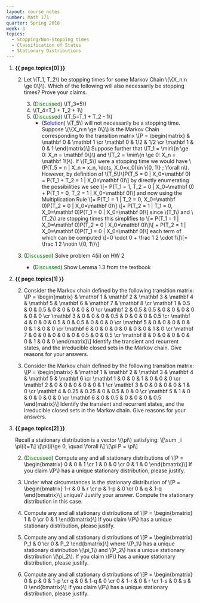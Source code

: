 ```yaml
---
layout: course_notes
number: Math 171
quarter: Spring 2018
week: 3
topics:
  - Stopping/Non-Stopping times
  - Classification of States
  - Stationary Distributions
---
```


1. **{{ page.topics[0] }}**

    2. Let \\(T\_1, T\_2\\) be stopping times for some Markov Chain \\(\\{X\_n:n \ge 0\\}\\). Which of the following will also necessarily be stopping times? Prove your claims.

        3. (<font color="green">Discussed</font>) \\(T\_3=5\\)
        3. \\(T\_4=T\_1 + T\_2 + 1\\)
        3. (<font color="green">Discussed</font>) \\(T\_5=T\_1 + T\_2 - 1\\)
            * (<font color="blue">Solution</font>) \\(T\_5\\) will not necessarily be a stopping time. Suppose \\(\\{X\_n:n \ge 0\\}\\) is the Markov Chain corresponding to the transition matrix \\[P = \begin{matrix} & \mathbf 0 & \mathbf 1 \cr \mathbf 0 & 1/2 & 1/2 \cr \mathbf 1 & 0 & 1 \end{matrix}\\] Suppose further that \\(T_1 = \min\\{n \ge 0: X\_n = \mathbf 0\\}\\) and \\(T_2 = \min\\{n \ge 0: X\_n = \mathbf 1\\}\\). If \\(T\_5\\) were a stopping time we would have \\(P(T\_5 = n \| X\_n = x\_n, \dots, X\_0=x\_0)\in \\{0, 1\\} \; \forall n\\). However, by definition of \\(T\_5\\)\\[P(T\_5 = 0 \| X\_0=\mathbf 0) = P(T\_1 + T\_2 = 1 \| X\_0=\mathbf 0)\\] by directly enumerating the possibilities we see \\[= P(T\_1 = 1, T\_2 = 0 \| X\_0=\mathbf 0) + P(T\_1 = 0, T\_2 = 1 \| X\_0=\mathbf 0)\\] and now using the Multiplication Rule \\[= P(T\_1 = 1 \| T\_2 = 0, X\_0=\mathbf 0)P(T\_2 = 0 \| X\_0=\mathbf 0)\\] \\[+ P(T\_2 = 1 \| T\_1 = 0, X\_0=\mathbf 0)P(T\_1 = 0 \| X\_0=\mathbf 0)\\] since \\(T\_1\\) and \\(T\_2\\) are stopping times this simplifies to \\[= P(T\_1 = 1 \| X\_0=\mathbf 0)P(T\_2 = 0 \| X\_0=\mathbf 0)\\]\\[ + P(T\_2 = 1 \| X\_0=\mathbf 0)P(T\_1 = 0 \| X\_0=\mathbf 0)\\] each term of which can be computed \\[=0 \cdot 0 + \frac 1 2 \cdot 1\\]\\[= \frac 1 2 \notin \\{0, 1\\}\\]


    2. (<font color="green">Discussed</font>) Solve problem 4(ii) on HW 2
        * (<font color="green">Discussed</font>) Show Lemma 1.3 from the textbook

1. **{{ page.topics[1] }}**

    2. Consider the Markov chain defined by the following transition matrix: \\[P = \begin{matrix} & \mathbf 1 & \mathbf 2 & \mathbf 3 & \mathbf 4 & \mathbf 5 & \mathbf 6 & \mathbf 7 & \mathbf 8 \cr \mathbf 1 & 0.5 & 0 & 0.5 & 0 & 0 & 0 & 0 & 0 \cr \mathbf 2 & 0.5 & 0.5 & 0 & 0 & 0 & 0 & 0 & 0 \cr \mathbf 3 & 0 & 0 & 0 & 0.5 & 0 & 0 & 0 & 0.5 \cr \mathbf 4 & 0 & 0 & 0.5 & 0 & 0.5 & 0 & 0 & 0 \cr \mathbf 5 & 0 & 0 & 0 & 0 & 0 & 1 & 0 & 0 \cr \mathbf 6 & 0 & 0 & 0 & 0 & 0 & 0 & 1 & 0 \cr \mathbf 7 & 0 & 0 & 0 & 0 & 0 & 0.5 & 0 & 0.5 \cr \mathbf 8 & 0 & 0 & 0 & 0 & 0 & 1 & 0 & 0 \end{matrix}\\] Identify the transient and recurrent states, and the irreducible closed sets in the Markov chain. Give reasons for your answers.

    2. Consider the Markov chain defined by the following transition matrix: \\[P = \begin{matrix} & \mathbf 1 & \mathbf 2 & \mathbf 3 & \mathbf 4 & \mathbf 5 & \mathbf 6 \cr \mathbf 1 & 0 & 0 & 1 & 0 & 0 & 0 \cr \mathbf 2 & 0 & 0 & 0 & 0 & 0 & 1 \cr \mathbf 3 & 0 & 0 & 0 & 0 & 1 & 0 \cr \mathbf 4 & 0.25 & 0.25 & 0 & 0.5 & 0 & 0 \cr \mathbf 5 & 1 & 0 & 0 & 0 & 0 & 0 \cr \mathbf 6 & 0 & 0.5 & 0 & 0 & 0 & 0.5 \end{matrix}\\] Identify the transient and recurrent states, and the irreducible closed sets in the Markov chain. Give reasons for your answers.

1. **{{ page.topics[2] }}**

    Recall a stationary distribution is a vector \\(\pi\\) satisfying: \\[\sum \_i \pi(i)=1\\] \\[\pi(i)\ge 0, \quad \forall i\\] \\[\pi P = \pi\\]

    2. (<font color="green">Discussed</font>) Compute any and all stationary distributions of \\[P = \begin{bmatrix} 0 & 0 & 1 \cr 1 & 0 & 0 \cr 0 & 1 & 0 \end{bmatrix}\\] If you claim \\(P\\) has a unique stationary distribution, please justify.

    2. Under what circumstances is the stationary distribution of \\[P = \begin{bmatrix} 1-r & 0 & r \cr p & 1-p & 0 \cr 0 & q & 1-q \end{bmatrix}\\] unique? Justify your answer. Compute the stationary distribution in this case.

    2. Compute any and all stationary distributions of \\[P = \begin{bmatrix} 1 & 0 \cr 0 & 1 \end{bmatrix}\\] If you claim \\(P\\) has a unique stationary distribution, please justify.

    2. Compute any and all stationary distributions of \\[P = \begin{bmatrix} P\_1 & 0 \cr 0 & P\_2 \end{bmatrix}\\] where \\(P\_1\\) has a unique stationary distribution \\(\pi\_1\\) and \\(P\_2\\) has a unique stationary distribution \\(\pi\_2\\). If you claim \\(P\\) has a unique stationary distribution, please justify.

    2. Compute any and all stationary distributions of \\[P = \begin{bmatrix} 0 & p & 0 & 1-p \cr q & 0 & 1-q & 0 \cr 0 & 1-r & 0 & r \cr 1-s & 0 & s & 0 \end{bmatrix}\\] If you claim \\(P\\) has a unique stationary distribution, please justify.
